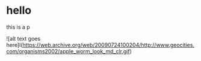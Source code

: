 # hello

this is a p

![alt text goes here]l(https://web.archive.org/web/20090724100204/http://www.geocities.com/organisms2002/apple_worm_look_md_clr.gif)